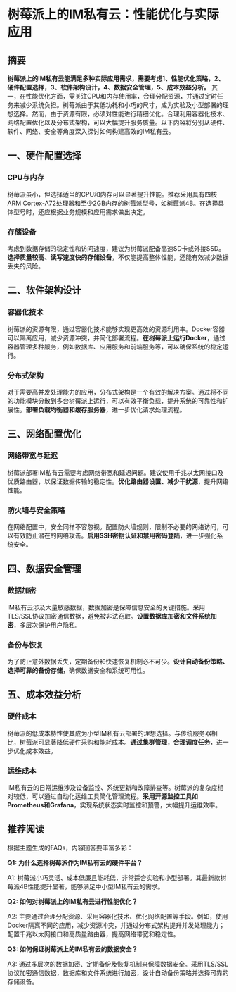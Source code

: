# 树莓派上的IM私有云：性能优化与实际应用

## 摘要

**树莓派上的IM私有云能满足多种实际应用需求，需要考虑1、性能优化策略，2、硬件配置选择，3、软件架构设计，4、数据安全管理，5、成本效益分析。** 其一，在性能优化方面，需关注CPU和内存使用率，合理分配资源，并通过定时任务来减少系统负担。树莓派由于其低功耗和小巧的尺寸，成为实验及小型部署的理想选择。然而，由于资源有限，必须对性能进行精细优化。合理利用容器化技术、网络配置优化以及分布式架构，可以大幅提升服务质量。以下内容将分别从硬件、软件、网络、安全等角度深入探讨如何构建高效的IM私有云。

## 一、硬件配置选择

### CPU与内存

树莓派虽小，但选择适当的CPU和内存可以显著提升性能。推荐采用具有四核ARM Cortex-A72处理器和至少2GB内存的树莓派型号，如树莓派4B。在选择具体型号时，还应根据业务规模和应用需求做出决定。

### 存储设备

考虑到数据存储的稳定性和访问速度，建议为树莓派配备高速SD卡或外接SSD。**选择质量较高、读写速度快的存储设备**，不仅能提高整体性能，还能有效减少数据丢失的风险。

## 二、软件架构设计

### 容器化技术

树莓派的资源有限，通过容器化技术能够实现更高效的资源利用率。Docker容器可以隔离应用，减少资源冲突，并简化部署流程。**在树莓派上运行Docker**，通过容器管理多种服务，例如数据库、应用服务和前端服务等，可以确保系统的稳定运行。

### 分布式架构

对于需要高并发处理能力的应用，分布式架构是一个有效的解决方案。通过将不同的功能模块分散到多台树莓派上运行，可以有效平衡负载，提升系统的可靠性和扩展性。**部署负载均衡器和缓存服务器**，进一步优化请求处理流程。

## 三、网络配置优化

### 网络带宽与延迟

树莓派部署IM私有云需要考虑网络带宽和延迟问题。建议使用千兆以太网接口及优质路由器，以保证数据传输的稳定性。**优化路由器设置、减少干扰源**，提升网络性能。

### 防火墙与安全策略

在网络配置中，安全同样不容忽视。配置防火墙规则，限制不必要的网络访问，可以有效防止潜在的网络攻击。**启用SSH密钥认证和禁用密码登陆**，进一步强化系统安全。

## 四、数据安全管理

### 数据加密

IM私有云涉及大量敏感数据，数据加密是保障信息安全的关键措施。采用TLS/SSL协议加密通信数据，避免被非法窃取。**设置数据库加密和文件系统加密**，多层次保护用户隐私。

### 备份与恢复

为了防止意外数据丢失，定期备份和快速恢复机制必不可少。**设计自动备份策略、选择可靠的备份存储**，确保数据安全和系统可用性。

## 五、成本效益分析

### 硬件成本

树莓派的低成本特性使其成为小型IM私有云部署的理想选择。与传统服务器相比，树莓派可显著降低硬件采购和能耗成本。**通过集群管理，合理调度任务**，进一步优化成本效益。

### 运维成本

IM私有云的日常运维涉及设备监控、系统更新和故障排查等。树莓派的复杂度相对较低，可以通过自动化运维工具简化管理流程。**采用开源监控工具如Prometheus和Grafana**，实现系统状态实时监控和预警，大幅提升运维效率。

## 推荐阅读

根据主题生成的FAQs，内容回答要丰富多彩：

**Q1: 为什么选择树莓派作为IM私有云的硬件平台？**

A1: 树莓派小巧灵活、成本低廉且能耗低，非常适合实验和小型部署。其最新款树莓派4B性能提升显著，能够满足中小型IM私有云的需求。

**Q2: 如何对树莓派上的IM私有云进行性能优化？**

A2: 主要通过合理分配资源、采用容器化技术、优化网络配置等手段。例如，使用Docker隔离不同的应用，减少资源冲突，并通过分布式架构提升并发处理能力；配置千兆以太网接口和高质量路由器，提高网络带宽和稳定性。

**Q3: 如何保证树莓派上的IM私有云的数据安全？**

A3: 通过多层次的数据加密、定期备份及恢复机制来保障数据安全。采用TLS/SSL协议加密通信数据，数据库和文件系统进行加密，设计自动备份策略并选择可靠的存储设备。